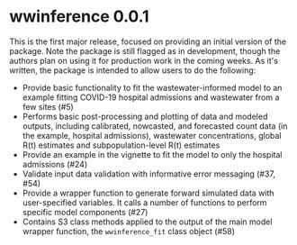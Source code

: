 # wwinference 0.0.1
This is the first major release, focused on providing an initial version of the package.
Note the package is still flagged as in development, though the authors plan on using it for production work in the coming weeks.
As it's written, the package is intended to allow users to do the following:
- Provide basic functionality to fit the wastewater-informed model to an example fitting COVID-19 hospital admissions and wastewater from a few sites (#5)
- Performs basic post-processing and plotting of data and modeled outputs, including calibrated, nowcasted, and forecasted count data (in the example, hospital admissions), wastewater concentrations, global R(t) estimates and subpopulation-level R(t) estimates
- Provide an example in the vignette to fit the model to only the hospital admissions (#24)
- Validate input data validation with informative error messaging (#37, #54)
- Provide a wrapper function to generate forward simulated data with user-specified variables. It calls a number of functions to perform specific model components (#27)
- Contains S3 class methods applied to the output of the main model wrapper function, the `wwinference_fit` class object (#58)
